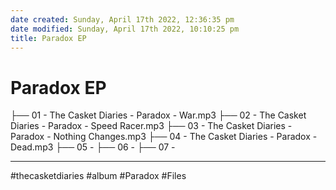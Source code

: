 ```yaml
---
date created: Sunday, April 17th 2022, 12:36:35 pm
date modified: Sunday, April 17th 2022, 10:10:25 pm
title: Paradox EP
---
```

# Paradox EP

├── 01 - The Casket Diaries - Paradox - War.mp3
├── 02 - The Casket Diaries - Paradox - Speed Racer.mp3
├── 03 - The Casket Diaries - Paradox - Nothing Changes.mp3
├── 04 - The Casket Diaries - Paradox - Dead.mp3
├── 05 -
├── 06 -
├── 07 -

---

#thecasketdiaries #album #Paradox #Files